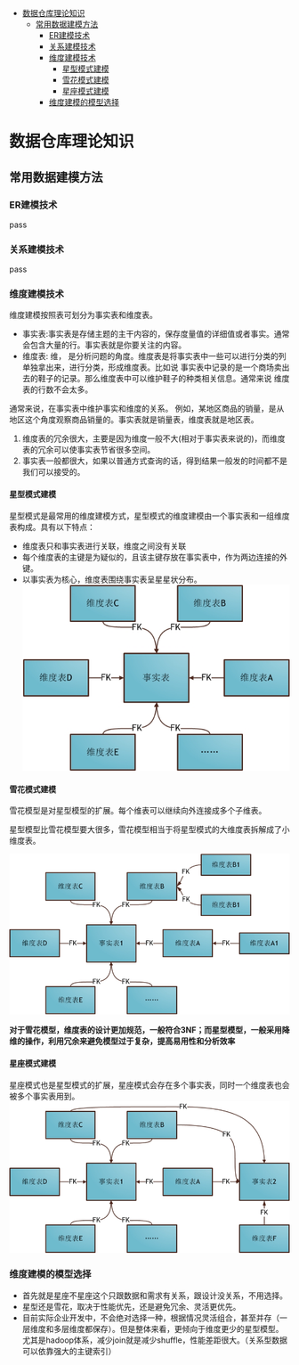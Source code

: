 
- [数据仓库理论知识](#数据仓库理论知识)
    - [常用数据建模方法](#常用数据建模方法)
        - [ER建模技术](#er建模技术)
        - [关系建模技术](#关系建模技术)
        - [维度建模技术](#维度建模技术)
            - [星型模式建模](#星型模式建模)
            - [雪花模式建模](#雪花模式建模)
            - [星座模式建模](#星座模式建模)
        - [维度建模的模型选择](#维度建模的模型选择)


# 数据仓库理论知识

## 常用数据建模方法

### ER建模技术
pass

### 关系建模技术
pass

### 维度建模技术
维度建模按照表可划分为事实表和维度表。
- 事实表:事实表是存储主题的主干内容的，保存度量值的详细值或者事实。通常会包含大量的行。事实表就是你要关注的内容。
- 维度表: 维， 是分析问题的角度。维度表是将事实表中一些可以进行分类的列单独拿出来，进行分类，形成维度表。比如说 事实表中记录的是一个商场卖出去的鞋子的记录。那么维度表中可以维护鞋子的种类相关信息。通常来说 维度表的行数不会太多。

通常来说，在事实表中维护事实和维度的关系。
例如，某地区商品的销量，是从地区这个角度观察商品销量的。事实表就是销量表，维度表就是地区表。

1. 维度表的冗余很大，主要是因为维度一般不大(相对于事实表来说的)，而维度表的冗余可以使事实表节省很多空间。
2. 事实表一般都很大，如果以普通方式查询的话，得到结果一般发的时间都不是我们可以接受的。

#### 星型模式建模
星型模式是最常用的维度建模方式，星型模式的维度建模由一个事实表和一组维度表构成。具有以下特点：
 - 维度表只和事实表进行关联，维度之间没有关联
 - 每个维度表的主键是为疑似的，且该主键存放在事实表中，作为两边连接的外键。
 - 以事实表为核心，维度表围绕事实表呈星星状分布。
![结构图](./pic/星型模式.jpg)

#### 雪花模式建模
雪花模型是对星型模型的扩展。每个维表可以继续向外连接成多个子维表。

星型模型比雪花模型要大很多，雪花模型相当于将星型模式的大维度表拆解成了小维度表。

![结构图](./pic/雪花模型.jpg)

**对于雪花模型，维度表的设计更加规范，一般符合3NF；而星型模型，一般采用降维的操作，利用冗余来避免模型过于复杂，提高易用性和分析效率**

#### 星座模式建模

星座模式也是星型模式的扩展，星座模式会存在多个事实表，同时一个维度表也会被多个事实表用到。
![结构图](./pic/星座模型.jpg)

### 维度建模的模型选择
- 首先就是星座不星座这个只跟数据和需求有关系，跟设计没关系，不用选择。
- 星型还是雪花，取决于性能优先，还是避免冗余、灵活更优先。
- 目前实际企业开发中，不会绝对选择一种，根据情况灵活组合，甚至并存（一层维度和多层维度都保存）。但是整体来看，更倾向于维度更少的星型模型。尤其是hadoop体系，减少join就是减少shuffle，性能差距很大。（关系型数据可以依靠强大的主键索引）